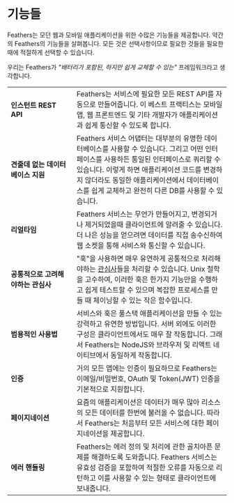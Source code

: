 # 기능들

Feathers는 모던 웹과 모바일 애플리케이션을 위한 수많은 기능들을 제공합니다. 약간의 Feathers의 기능들을 살펴봅니다. 모든 것은 선택사항이므로 필요한 것들을 필요한 때에 적절하게 선택할 수 있습니다.

우리는 Feathers가 _"배터리가 포함된, 하지만 쉽게 교체할 수 있는"_ 프레임워크라고 생각합니다.


<table>
  <tr>
    <td width="30%"><strong>인스턴트 REST API</strong></td>
    <td width="70%">Feathers는 서비스에 필요한 모든 REST API를 자동으로 만들어줍니다. 이 베스트 프랙티스는 모바일 앱, 웹 프론트엔드 및 기타 개발자가 애플리케이션과 쉽게 통신할 수 있도록 합니다.</td>
  </tr>
  <tr>
    <td width="30%"><strong>견줄데 없는 데이터베이스 지원</strong></td>
    <td width="70%">Feathers 서비스 어댑터는 대부분의 유명한 데이터베이스를 사용할 수 있습니다. 그리고 어떤 인터페이스를 사용하든 통일된 인터페이스로 쿼리할 수 있습니다. 이렇게 하면 애플리케이션 코드를 변경하지 않더라도 동일한 애플리케이션에서 데이터베이스를 쉽게 교체하고 완전히 다른 DB를 사용할 수 있습니다.</td>
  </tr>
  <tr>
    <td width="30%"><strong>리얼타임</strong></td>
    <td width="70%">Feathers 서비스는 무언가 만들어지고, 변경되거나 제거되었을때 클라이언트에 알려줄 수 있습니다. 더 나은 성능을 얻으려면 데이터를 직접 송수신하여 웹 소켓을 통해 서비스와 통신할 수 있습니다.</td>
  </tr>
  <tr>
    <td width="30%"><strong>공통적으로 고려해야하는 관심사</strong></td>
    <td width="70%">"훅"을 사용하면 매우 유연하게 공통적으로 처리해야하는 <a href="https://en.wikipedia.org/wiki/Cross-cutting_concern" target="_blank">관심사</a>들을 처리할 수 있습니다. Unix 철학을 고수하여, 이러한 훅은 한가지 기능만을 수행하고 쉽게 테스트할 수 있으며 복잡한 프로세스를 만들 때 체이닝할 수 있는 작은 함수입니다.</td>
  </tr>
  <tr>
    <td width="30%"><strong>범용적인 사용법</strong></td>
    <td width="70%">서비스와 훅은 풀스택 애플리케이션을 만들 수 있는 강력하고 유연한 방법입니다. 서버 외에도 이러한 구성은 클라이언트에서도 매우 잘 작동합니다. 그래서 Feathers는 NodeJS와 브라우저 및 리액트 네이티브에서 동일하게 작동합니다.</td>
  </tr>
  <tr>
    <td width="30%"><strong>인증</strong></td>
    <td width="70%">거의 모든 앱에는 인증이 필요하므로 Feathers는 이메일/비밀번호, OAuth 및 Token(JWT) 인증을 기본적으로 지원합니다.</td>
  </tr>
  <tr>
    <td width="30%"><strong>페이지네이션</strong></td>
    <td width="70%">요즘의 애플리케이션은 데이터가 매우 많아 리소스의 모든 데이터를 한번에 불러올 수 없습니다. 따라서 Feathers는 처음부터 모든 서비스에 대한 페이지네이션을 제공합니다.</td>
  </tr>
  <tr>
    <td width="30%"><strong>에러 핸들링</strong></td>
    <td width="70%">Feathers는 에러 정의 및 처리에 관한 골치아픈 문제를 해결하도록 도와줍니다. Feathers 서비스는 유효성 검증을 포함하여 적절한 오류를 자동으로 리턴하고 이를 사용할 수 있는 형태로 클라이언트에 보내줍니다.</td>
  </tr>
</table>
